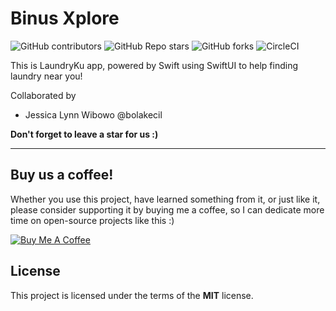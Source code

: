 Binus Xplore
============
![GitHub contributors](https://img.shields.io/github/contributors/mzmznasipadang/LaundryKuCD)
![GitHub Repo stars](https://img.shields.io/github/stars/mzmznasipadang/LaundryKuCD)
![GitHub forks](https://img.shields.io/github/forks/mzmznasipadang/LaundryKuCD)
![CircleCI](https://img.shields.io/circleci/build/github/mzmznasipadang/LaundryKuCD)


This is LaundryKu app, powered by Swift using SwiftUI to help finding laundry near you!

Collaborated by
- Jessica Lynn Wibowo @bolakecil

**Don't forget to leave a star for us :)**

---
## Buy us a coffee!

Whether you use this project, have learned something from it, or just like it, please consider supporting it by buying me a coffee, so I can dedicate more time on open-source projects like this :)

<a href="https://www.buymeacoffee.com/mzmznasipadang" target="_blank"><img src="https://www.buymeacoffee.com/assets/img/custom_images/orange_img.png" alt="Buy Me A Coffee" style="height: auto !important;width: auto !important;" ></a>


## License
This project is licensed under the terms of the **MIT** license.
